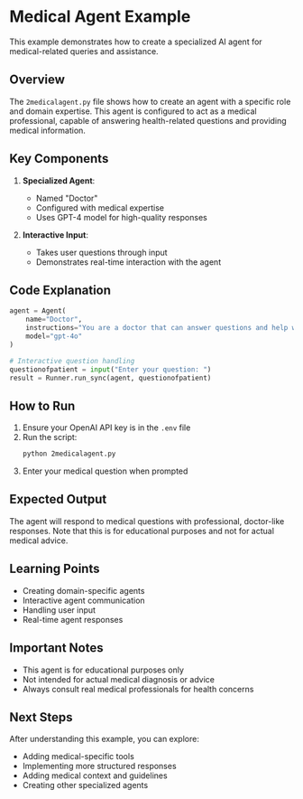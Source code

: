 # Medical Agent Example

This example demonstrates how to create a specialized AI agent for medical-related queries and assistance.

## Overview

The `2medicalagent.py` file shows how to create an agent with a specific role and domain expertise. This agent is configured to act as a medical professional, capable of answering health-related questions and providing medical information.

## Key Components

1. **Specialized Agent**:
   - Named "Doctor"
   - Configured with medical expertise
   - Uses GPT-4 model for high-quality responses

2. **Interactive Input**:
   - Takes user questions through input
   - Demonstrates real-time interaction with the agent

## Code Explanation

```python
agent = Agent(
    name="Doctor",
    instructions="You are a doctor that can answer questions and help with tasks.",
    model="gpt-4o"
)

# Interactive question handling
questionofpatient = input("Enter your question: ")
result = Runner.run_sync(agent, questionofpatient)
```

## How to Run

1. Ensure your OpenAI API key is in the `.env` file
2. Run the script:
   ```bash
   python 2medicalagent.py
   ```
3. Enter your medical question when prompted

## Expected Output

The agent will respond to medical questions with professional, doctor-like responses. Note that this is for educational purposes and not for actual medical advice.

## Learning Points

- Creating domain-specific agents
- Interactive agent communication
- Handling user input
- Real-time agent responses

## Important Notes

- This agent is for educational purposes only
- Not intended for actual medical diagnosis or advice
- Always consult real medical professionals for health concerns

## Next Steps

After understanding this example, you can explore:
- Adding medical-specific tools
- Implementing more structured responses
- Adding medical context and guidelines
- Creating other specialized agents 